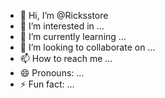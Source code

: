 - 👋 Hi, I’m @Ricksstore
- 👀 I’m interested in ...
- 🌱 I’m currently learning ...
- 💞️ I’m looking to collaborate on ...
- 📫 How to reach me ...
- 😄 Pronouns: ...
- ⚡ Fun fact: ...

<!---
Ricksstore/Ricksstore is a ✨ special ✨ repository because its `README.md` (this file) appears on your GitHub profile.
You can click the Preview link to take a look at your changes.
--->

